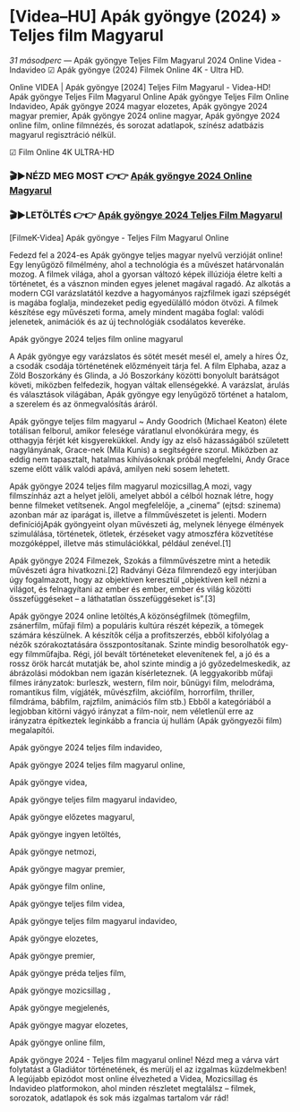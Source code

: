 # [Videa–HU] Apák gyöngye (2024) » Teljes film Magyarul
_31 másodperc_ — Apák gyöngye Teljes Film Magyarul 2024 Online Videa - Indavideo ☑ Apák gyöngye (2024) Filmek Online 4K - Ultra HD.

Online VIDEA | Apák gyöngye [2024] Teljes Film Magyarul - Videa-HD! Apák gyöngye Teljes Film Magyarul Online Apák gyöngye Teljes Film Online Indavideo, Apák gyöngye 2024 magyar elozetes, Apák gyöngye 2024 magyar premier, Apák gyöngye 2024 online magyar, Apák gyöngye 2024 online film, online filmnézés, és sorozat adatlapok, színész adatbázis magyarul regisztráció nélkül.

☑ Film Online 4K ULTRA-HD

### 🎬▶NÉZD MEG MOST 👉👉 [Apák gyöngye 2024 Online Magyarul](https://is.gd/mJrHEx)

### 🎬▶LETÖLTÉS 👉👉 [Apák gyöngye 2024 Teljes Film Magyarul](https://is.gd/mJrHEx)

[FilmeK-Videa] Apák gyöngye - Teljes Film Magyarul Online

Fedezd fel a 2024-es Apák gyöngye teljes magyar nyelvű verzióját online! Egy lenyűgöző filmélmény, ahol a technológia és a művészet határvonalán mozog. A filmek világa, ahol a gyorsan változó képek illúziója életre kelti a történetet, és a vásznon minden egyes jelenet magával ragadó. Az alkotás a modern CGI varázslatától kezdve a hagyományos rajzfilmek igazi szépségét is magába foglalja, mindezeket pedig egyedülálló módon ötvözi. A filmek készítése egy művészeti forma, amely mindent magába foglal: valódi jelenetek, animációk és az új technológiák csodálatos keveréke.

Apák gyöngye 2024 teljes film online magyarul

A Apák gyöngye egy varázslatos és sötét mesét mesél el, amely a híres Óz, a csodák csodája történetének előzményeit tárja fel. A film Elphaba, azaz a Zöld Boszorkány és Glinda, a Jó Boszorkány közötti bonyolult barátságot követi, miközben felfedezik, hogyan váltak ellenségekké. A varázslat, árulás és választások világában, Apák gyöngye egy lenyűgöző történet a hatalom, a szerelem és az önmegvalósítás áráról.

Apák gyöngye teljes film magyarul ~ Andy Goodrich (Michael Keaton) élete totálisan felborul, amikor felesége váratlanul elvonókúrára megy, és otthagyja férjét két kisgyerekükkel. Andy így az első házasságából született nagylányának, Grace-nek (Mila Kunis) a segítségére szorul. Miközben az eddig nem tapasztalt, hatalmas kihívásoknak próbál megfelelni, Andy Grace szeme előtt válik valódi apává, amilyen neki sosem lehetett.

Apák gyöngye 2024 teljes film magyarul mozicsillag,A mozi, vagy filmszínház azt a helyet jelöli, amelyet abból a célból hoznak létre, hogy benne filmeket vetítsenek. Angol megfelelője, a „cinema” (ejtsd: szinema) azonban már az iparágat is, illetve a filmművészetet is jelenti. Modern definíciójApák gyöngyeint olyan művészeti ág, melynek lényege élmények szimulálása, történetek, ötletek, érzéseket vagy atmoszféra közvetítése mozgóképpel, illetve más stimulációkkal, például zenével.[1]

Apák gyöngye 2024 Filmezek, Szokás a filmművészetre mint a hetedik művészeti ágra hivatkozni.[2] Radványi Géza filmrendező egy interjúban úgy fogalmazott, hogy az objektíven keresztül „objektíven kell nézni a világot, és felnagyítani az ember és ember, ember és világ közötti összefüggéseket – a láthatatlan összefüggéseket is”.[3]

Apák gyöngye 2024 online letöltés,A közönségfilmek (tömegfilm, zsánerfilm, műfaji film) a populáris kultúra részét képezik, a tömegek számára készülnek. A készítők célja a profitszerzés, ebből kifolyólag a nézők szórakoztatására összpontosítanak. Szinte mindig besorolhatók egy-egy filmműfajba. Régi, jól bevált történeteket elevenítenek fel, a jó és a rossz örök harcát mutatják be, ahol szinte mindig a jó győzedelmeskedik, az ábrázolási módokban nem igazán kísérleteznek. (A leggyakoribb műfaji filmes irányzatok: burleszk, western, film noir, bűnügyi film, melodráma, romantikus film, vígjáték, művészfilm, akciófilm, horrorfilm, thriller, filmdráma, bábfilm, rajzfilm, animációs film stb.) Ebből a kategóriából a legjobban kitörni vágyó irányzat a film-noir, nem véletlenül erre az irányzatra építkeztek leginkább a francia új hullám (Apák gyöngyezői film) megalapítói.

Apák gyöngye 2024 teljes film indavideo,

Apák gyöngye 2024 teljes film magyarul online,

Apák gyöngye videa,

Apák gyöngye teljes film magyarul indavideo,

Apák gyöngye előzetes magyarul,

Apák gyöngye ingyen letöltés,

Apák gyöngye netmozi,

Apák gyöngye magyar premier,

Apák gyöngye film online,

Apák gyöngye teljes film videa,

Apák gyöngye teljes film magyarul indavideo,

Apák gyöngye elozetes,

Apák gyöngye premier,

Apák gyöngye préda teljes film,

Apák gyöngye mozicsillag ,

Apák gyöngye megjelenés,

Apák gyöngye magyar elozetes,

Apák gyöngye online film,

Apák gyöngye 2024 - Teljes film magyarul online! Nézd meg a várva várt folytatást a Gladiátor történetének, és merülj el az izgalmas küzdelmekben! A legújabb epizódot most online élvezheted a Videa, Mozicsillag és Indavideo platformokon, ahol minden részletet megtalálsz – filmek, sorozatok, adatlapok és sok más izgalmas tartalom vár rád!
